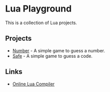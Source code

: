 # Lua Playground

This is a collection of Lua projects.

## Projects

- [Number](./number/) - A simple game to guess a number.
- [Safe](./safe/) - A simple game to guess a code.

## Links

- [Online Lua Compiler](https://www.tutorialspoint.com/compilers/online-lua-compiler.htm)
